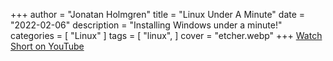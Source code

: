 +++
author = "Jonatan Holmgren"
title = "Linux Under A Minute"
date = "2022-02-06"
description = "Installing Windows under a minute!"
categories = [
    "Linux"
]
tags = [
    "linux",
]
cover = "etcher.webp"
+++
[Watch Short on YouTube](https://www.youtube.com/watch?v=__YyFBRvj3o)